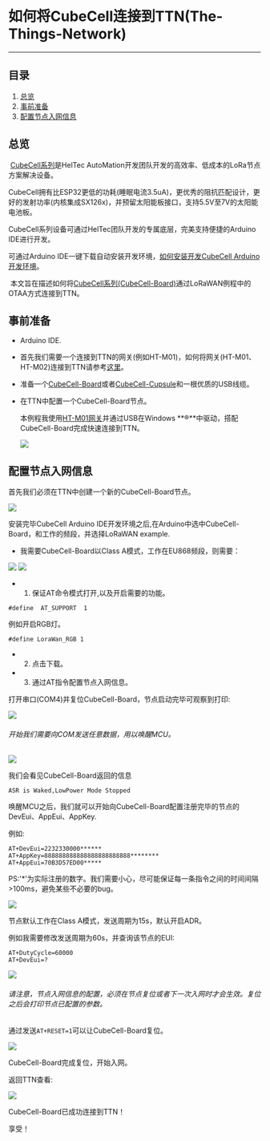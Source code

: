 # 如何将CubeCell连接到TTN(The-Things-Network)

-------------------------------------------------------------------------------------------------------

## 目录

1. [总览](#总览)
2. [事前准备](#事前准备)
3. [配置节点入网信息](#配置节点入网信息)

## 总览

​		[CubeCell系列](https://heltec.org/cubecell)是HelTec AutoMation开发团队开发的高效率、低成本的LoRa节点方案解决设备。

​		CubeCell拥有比ESP32更低的功耗(睡眠电流3.5uA)，更优秀的阻抗匹配设计，更好的发射功率(内核集成SX126x)，并预留太阳能板接口，支持5.5V至7V的太阳能电池板。

​		CubeCell系列设备可通过HelTec团队开发的专属底层，完美支持便捷的Arduino IDE进行开发。

可通过Arduino IDE一键下载自动安装开发环境，[如何安装开发CubeCell Arduino开发环境](https://docs.heltec.cn/#/zh_CN/user_manual/how_to_install_ASR650x_Arduino)。



​		本文旨在描述如何将[CubeCell系列(CubeCell-Board)](https://heltec.org/cubecell)通过LoRaWAN例程中的OTAA方式连接到TTN。

## 事前准备
- Arduino IDE.

- 首先我们需要一个连接到TTN的网关(例如HT-M01)，如何将网关(HT-M01、HT-M02)连接到TTN请参考[这里](https://docs.heltec.cn/#/zh_CN/user_manual/how_to_connect_ht-m01_to_ttn-the-things-network)。

- 准备一个[CubeCell-Board](https://heltec.org/project/htcc-ab01/)或者[CubeCell-Cupsule](https://heltec.org/project/htcc-ac01/)和一根优质的USB线缆。

- 在TTN中配置一个CubeCell-Board节点。

  本例程我使用[HT-M01网关](https://heltec.org/project/ht-m01/)并通过USB在Windows **®**中驱动，搭配CubeCell-Board完成快速连接到TTN。

  <img src="img\how_to_connect_cubecell_to_ttn-the-things-network\01.jpg">

## 配置节点入网信息

首先我们必须在TTN中创建一个新的CubeCell-Board节点。

<img src="img\how_to_connect_cubecell_to_ttn-the-things-network\02.png">

安装完毕CubeCell Arduino IDE开发环境之后,在Arduino中选中CubeCell-Board，和工作的频段，并选择LoRaWAN example.

- 我需要CubeCell-Board以Class A模式，工作在EU868频段，则需要：

<img src="img\how_to_connect_cubecell_to_ttn-the-things-network\03.png">

<img src="img\how_to_connect_cubecell_to_ttn-the-things-network\04.png">

- 1. 保证AT命令模式打开,以及开启需要的功能。
```
#define  AT_SUPPORT  1
```

   例如开启RGB灯。
```
#define LoraWan_RGB 1
```

- 2. 点击下载。
- 3. 通过AT指令配置节点入网信息。

打开串口(COM4)并复位CubeCell-Board，节点启动完毕可观察到打印:

<img src="img\how_to_connect_cubecell_to_ttn-the-things-network\05.png">

###### 开始我们需要向COM发送任意数据，用以唤醒MCU。

<img src="img\how_to_connect_cubecell_to_ttn-the-things-network\06.png">

我们会看见CubeCell-Board返回的信息
```
ASR is Waked,LowPower Mode Stopped
```


唤醒MCU之后，我们就可以开始向CubeCell-Board配置注册完毕的节点的DevEui、AppEui、AppKey.

例如:
```
AT+DevEui=2232330000******
AT+AppKey=888888888888888888888888********
AT+AppEui=70B3D57ED00*****
```

PS:'*'为实际注册的数字。我们需要小心，尽可能保证每一条指令之间的时间间隔>100ms，避免某些不必要的bug。

<img src="img\how_to_connect_cubecell_to_ttn-the-things-network\07.png">

节点默认工作在Class A模式，发送周期为15s，默认开启ADR。

例如我需要修改发送周期为60s，并查询该节点的EUI:

```
AT+DutyCycle=60000
AT+DevEui=?
```

<img src="img\how_to_connect_cubecell_to_ttn-the-things-network\08.png">

###### 请注意，节点入网信息的配置，必须在节点复位或者下一次入网时才会生效。复位之后会打印节点已配置的参数。

通过发送```AT+RESET=1```可以让CubeCell-Board复位。

<img src="img\how_to_connect_cubecell_to_ttn-the-things-network\09.png">

CubeCell-Board完成复位，开始入网。

返回TTN查看:

<img src="img\how_to_connect_cubecell_to_ttn-the-things-network\10.png">

CubeCell-Board已成功连接到TTN！

享受！